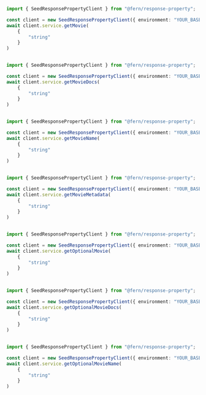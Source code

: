 ```typescript
import { SeedResponsePropertyClient } from "@fern/response-property";

const client = new SeedResponsePropertyClient({ environment: "YOUR_BASE_URL" });        
await client.service.getMovie(
	{
		"string"
	}
)
 
```                        


```typescript
import { SeedResponsePropertyClient } from "@fern/response-property";

const client = new SeedResponsePropertyClient({ environment: "YOUR_BASE_URL" });        
await client.service.getMovieDocs(
	{
		"string"
	}
)
 
```                        


```typescript
import { SeedResponsePropertyClient } from "@fern/response-property";

const client = new SeedResponsePropertyClient({ environment: "YOUR_BASE_URL" });        
await client.service.getMovieName(
	{
		"string"
	}
)
 
```                        


```typescript
import { SeedResponsePropertyClient } from "@fern/response-property";

const client = new SeedResponsePropertyClient({ environment: "YOUR_BASE_URL" });        
await client.service.getMovieMetadata(
	{
		"string"
	}
)
 
```                        


```typescript
import { SeedResponsePropertyClient } from "@fern/response-property";

const client = new SeedResponsePropertyClient({ environment: "YOUR_BASE_URL" });        
await client.service.getOptionalMovie(
	{
		"string"
	}
)
 
```                        


```typescript
import { SeedResponsePropertyClient } from "@fern/response-property";

const client = new SeedResponsePropertyClient({ environment: "YOUR_BASE_URL" });        
await client.service.getOptionalMovieDocs(
	{
		"string"
	}
)
 
```                        


```typescript
import { SeedResponsePropertyClient } from "@fern/response-property";

const client = new SeedResponsePropertyClient({ environment: "YOUR_BASE_URL" });        
await client.service.getOptionalMovieName(
	{
		"string"
	}
)
 
```                        


